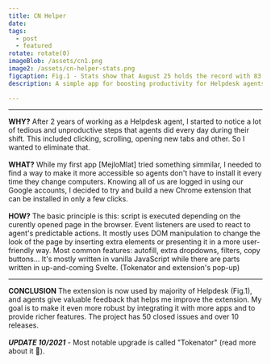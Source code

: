 ```yaml
---
title: CN Helper
date: 
tags:
  - post
  - featured
rotate: rotate(0)
imageBlob: /assets/cn1.png
image2: /assets/cn-helper-stats.png
figcaption: Fig.1 - Stats show that August 25 holds the record with 83 users. Extension is actively used with some dips in usage during the summer.
description: A simple app for boosting productivity for Helpdesk agents. It provides better UX with visual cues, autocomplete options and school search via pop-up.

---
```


---
__WHY?__
After 2 years of working as a Helpdesk agent, I started to notice a lot of tedious and unproductive steps that agents did every day during their shift. This included clicking, scrolling, opening new tabs and other. So I wanted to eliminate that.
\
\
__WHAT?__
While my first app [MejloMlat] tried something simmilar, I needed to find a way to make it more accessible so agents don't have to install it every time they change computers. Knowing all of us are logged in using our Google accounts, I decided to try and build a new Chrome extension that can be installed in only a few clicks.
\
\
__HOW?__
The basic principle is this: script is executed depending on the curently opened page in the browser. Event listeners are used to react to agent's predictable actions. It mostly uses DOM manipulation to change the look of the page by inserting extra elements or presenting it in a more user-friendly way. 
Most common features: autofill, extra dropdowns, filters, copy buttons...
It's mostly written in vanilla JavaScript while there are parts written in up-and-coming Svelte. (Tokenator and extension's pop-up)

---
__CONCLUSION__
The extension is now used by majority of Helpdesk (Fig.1), and agents give valuable feedback that helps me improve the extension. My goal is to make it even more robust by integrating it with more apps and to provide richer features. The project has 50 closed issues and over 10 releases. 
\
\
**_UPDATE 10/2021_** -  Most notable upgrade is called "Tokenator" (read more about it 🔗).
